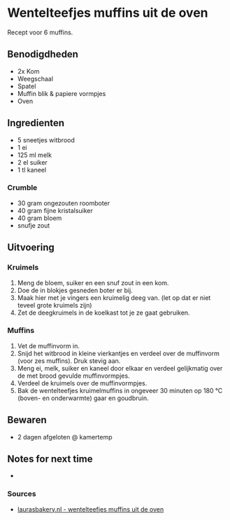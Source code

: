 # Wentelteefjes muffins uit de oven

Recept voor 6 muffins.

## Benodigdheden

* 2x Kom
* Weegschaal
* Spatel
* Muffin blik & papiere vormpjes
* Oven

## Ingredienten

* 5 sneetjes witbrood
* 1 ei
* 125 ml melk
* 2 el suiker
* 1 tl kaneel

### Crumble

* 30 gram ongezouten roomboter
* 40 gram fijne kristalsuiker
* 40 gram bloem
* snufje zout


## Uitvoering

### Kruimels

1. Meng de bloem, suiker en een snuf zout in een kom.
2. Doe de in blokjes gesneden boter er bij.
3. Maak hier met je vingers een kruimelig deeg van. (let op dat er niet teveel grote kruimels zijn)
4. Zet de deegkruimels in de koelkast tot je ze gaat gebruiken.

### Muffins

1. Vet de muffinvorm in.
2. Snijd het witbrood in kleine vierkantjes en verdeel over de muffinvorm (voor zes muffins). Druk stevig aan.
3. Meng ei, melk, suiker en kaneel door elkaar en verdeel gelijkmatig over de met brood gevulde muffinvormpjes.
4. Verdeel de kruimels over de muffinvormpjes.
5. Bak de wentelteefjes kruimelmuffins in ongeveer 30 minuten op 180 °C (boven- en onderwarmte) gaar en goudbruin.


## Bewaren

* 2 dagen afgeloten @ kamertemp

## Notes for next time

* 

### Sources
* [laurasbakery.nl - wentelteefjes muffins uit de oven](https://www.laurasbakery.nl/wentelteefjes-muffins-uit-de-oven/)

